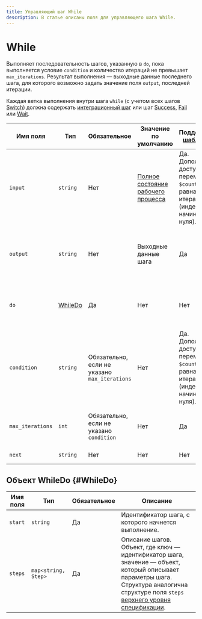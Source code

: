 ```yaml
---
title: Управляющий шаг While
description: В статье описаны поля для управляющего шага While.
---
```


# While

Выполняет последовательность шагов, указанную в `do`, пока выполняется условие `condition` и количество итераций не превышает `max_iterations`. Результат выполнения — выходные данные последнего шага, для которого возможно задать значение поля `output`, последней итерации.

Каждая ветка выполнения внутри шага `while` (с учетом всех шагов [Switch](switch.md)) должна содержать [интеграционный шаг](../index.md#integration-steps) или шаг [Success](success.md), [Fail](fail.md) или [Wait](wait.md).

Имя поля | Тип | Обязательное | Значение по умолчанию | Поддерживается [шаблонизация](../../templating.md) | Описание
--- | --- | --- | --- | --- | ---
`input` | `string` | Нет | [Полное состояние рабочего процесса](../../workflow.md#state) | Да. Дополнительно доступна переменная `$counter`, которая равна номеру итерации (индексация начинается с нуля). | jq-шаблон, фильтрующий состояние рабочего процесса, которое передается в шаг.
`output` | `string` | Нет | Выходные данные шага | Да | jq-шаблон, фильтрующий выходные данные шага, которые добавляются в состояние рабочего процесса.
`do` | [WhileDo](#WhileDo) | Да | Нет | Нет | Последовательность шагов, которые будут выполнены над каждым элементом входных данных.
`condition` | `string` | Обязательно, если не указано `max_iterations` | Нет | Да. Дополнительно доступна переменная `$counter`, которая равна номеру итерации (индексация начинается с нуля). | Условие в формате jq, которое возвращает строку `true` или `false`.
`max_iterations` | `int` | Обязательно, если не указано `condition` | Нет | Да | Максимальное количество итераций, которое может совершить цикл. 
`next` | `string` | Нет | Нет | Нет | Идентификатор следующего шага.

## Объект WhileDo {#WhileDo}

Имя поля | Тип | Обязательное | Описание
--- | --- | --- | ---
`start` | `string` | Да | Идентификатор шага, с которого начнется выполнение.
`steps` | `map<string, Step>` | Да | Описание шагов. Объект, где ключ — идентификатор шага, значение — объект, который описывает параметры шага. Структура аналогична структуре поля `steps` [верхнего уровня спецификации](../index.md#workflow).
